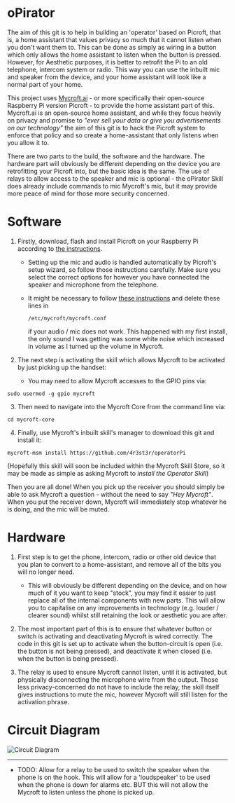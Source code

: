 # oPirator
 
The aim of this git is to help in building an 'operator' based on Picroft, that is, a home assistant that values privacy so much that it cannot listen when you don't want them to. This can be done as simply as wiring in a button which only allows the home assistant to listen when the button is pressed. However, for Aesthetic purposes, it is better to retrofit the Pi to an old telephone, intercom system or radio. This way you can use the inbuilt mic and speaker from the device, and your home assistant will look like a normal part of your home. 

This project uses [Mycroft.ai](https://mycroft.ai) - or more specifically their open-source Raspberry Pi version Picroft - to provide the home assistant part of this. Mycroft.ai is an open-source home assistant, and while they focus heavily on privacy and promise to *"ever sell your data or give you advertisements on our technology"* the aim of this git is to hack the Picroft system to enforce that policy and so create a home-assistant that only listens when you allow it to.  

There are two parts to the build, the software and the hardware. The hardware part will obviously be different depending on the device you are retrofitting your Picroft into, but the basic idea is the same. The use of relays to allow access to the speaker and mic is optional - the oPirator Skill does already include commands to mic Mycroft's mic, but it may provide more peace of mind for those more security concerned. 

# Software
1. Firstly, download, flash and install Picroft on your Raspberry Pi according to [the instructions](https://mycroft-ai.gitbook.io/docs/using-mycroft-ai/get-mycroft/picroft). 

    * Setting up the mic and audio is handled automatically by Picroft's setup wizard, so follow those instructions carefully. Make sure you select the correct options for however you have connected the speaker and microphone from the telephone. 
    * It might be necessary to follow [these instructions](https://github.com/MycroftAI/enclosure-picroft/pull/148/commits/1df02f3fea8d56327a5a109a120483c69ba44408) and delete these lines in 
          
        `/etc/mycroft/mycroft.conf` 
          
        if your audio / mic does not work. This happened with my first install, the only sound I was getting was some white noise which increased in volume as I turned up the volume in Mycroft. 


2. The next step is activating the skill which allows Mycroft to be activated by just picking up the handset:

    * You may need to allow Mycroft accesses to the GPIO pins via:

`sudo usermod -g gpio mycroft`

3. Then need to navigate into the Mycroft Core from the command line via:

`cd mycroft-core`

4. Finally, use Mycroft's inbuilt skill's manager to download this git and install it:

`mycroft-msm install https://github.com/4r3st3r/operatorPi`

(Hopefully this skill will soon be included within the Mycroft Skill Store, so it may be made as simple as asking Mycroft to *install the Operator Skill*)

Then you are all done! When you pick up the receiver you should simply be able to ask Mycroft a question - without the need to say *"Hey Mycroft"*. When you put the receiver down, Mycroft will immediately stop whatever he is doing, and the mic will be muted. 

# Hardware

1. First step is to get the phone, intercom, radio or other old device that you plan to convert to a home-assistant, and remove all of the bits you will no longer need. 
    * This will obviously be different depending on the device, and on how much of it you want to keep "stock", you may find it easier to just replace all of the internal components with new parts. This will allow you to capitalise on any improvements in technology (e.g. louder / clearer sound) whilst still retaining the look or aesthetic you are after.


2. The most important part of this is to ensure that whatever button or switch is activating and deactivating Mycroft is wired correctly. The code in this git is set up to activate when the button-circuit is open (i.e. the button is not being pressed), and deactivate it when closed (i.e. when the button is being pressed).

    
3. The relay is used to ensure Mycroft cannot listen, until it is activated, but physically disconnecting the microphone wire from the output. Those less privacy-concerned do not have to include the relay, the skill itself gives instructions to mute the mic, however Mycroft will still listen for the activation phrase.  


# Circuit Diagram

![Circuit Diagram](https://i.ibb.co/qCbZgGx/Screenshot-2021-11-01-at-18-50-26.png)
________________________
* TODO: Allow for a relay to be used to switch the speaker when the phone is on the hook. This will allow for a 'loudspeaker' to be used when the phone is down for alarms etc. BUT this will not allow the Mycroft to listen unless the phone is picked up.
 
